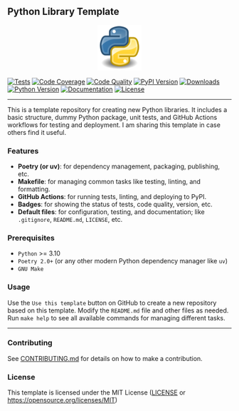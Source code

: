 ## Python Library Template

<div align="center">
  <picture>
    <img alt="Python Library Template" src="docs/assets/images/logo.svg" height="20%" width="20%">
  </picture>
</div>

[![Tests](https://img.shields.io/github/actions/workflow/status/habedi/template-python-library/tests.yml?label=tests&style=flat&labelColor=555555&logo=github)](https://github.com/habedi/template-python-library/actions/workflows/tests.yml)
[![Code Coverage](https://img.shields.io/codecov/c/github/habedi/template-python-library?style=flat&labelColor=555555&logo=codecov)](https://codecov.io/gh/habedi/template-python-library)
[![Code Quality](https://img.shields.io/codefactor/grade/github/habedi/template-python-library?style=flat&labelColor=555555&logo=codefactor)](https://www.codefactor.io/repository/github/habedi/template-python-library)
[![PyPI Version](https://img.shields.io/pypi/v/template-python-library-placeholder.svg?style=flat&labelColor=555555&logo=pypi)](https://pypi.org/project/template-python-library-placeholder/)
[![Downloads](https://img.shields.io/pypi/dm/template-python-library-placeholder.svg?style=flat&labelColor=555555&logo=pypi)](https://pypi.org/project/template-python-library-placeholder/)
[![Python Version](https://img.shields.io/badge/python-%3E=3.10-3776ab?style=flat&labelColor=555555&logo=python)](https://github.com/habedi/template-python-library)
[![Documentation](https://img.shields.io/badge/docs-latest-007ec6?style=flat&labelColor=555555&logo=read-the-docs)](https://github.com/habedi/template-python-library/blob/main/docs)
[![License](https://img.shields.io/badge/license-MIT-007ec6?style=flat&labelColor=555555&logo=open-source-initiative)](https://github.com/habedi/template-python-library/blob/main/LICENSE)

---

This is a template repository for creating new Python libraries.
It includes a basic structure, dummy Python package, unit tests, and
GitHub Actions workflows for testing and deployment.
I am sharing this template in case others find it useful.

### Features

- **Poetry (or uv)**: for dependency management, packaging, publishing, etc.
- **Makefile**: for managing common tasks like testing, linting, and formatting.
- **GitHub Actions**: for running tests, linting, and deploying to PyPI.
- **Badges**: for showing the status of tests, code quality, version, etc.
- **Default files**: for configuration, testing, and documentation; like `.gitignore`, `README.md`, `LICENSE`, etc.

### Prerequisites

- `Python` >= 3.10
- `Poetry 2.0+` (or any other modern Python dependency manager like `uv`)
- `GNU Make`

### Usage

Use the `Use this template` button on GitHub to create a new repository based on this template.
Modify the `README.md` file and other files as needed.
Run `make help` to see all available commands for managing different tasks.

---

### Contributing

See [CONTRIBUTING.md](CONTRIBUTING.md) for details on how to make a contribution.

### License

This template is licensed under the MIT License ([LICENSE](LICENSE) or https://opensource.org/licenses/MIT)
